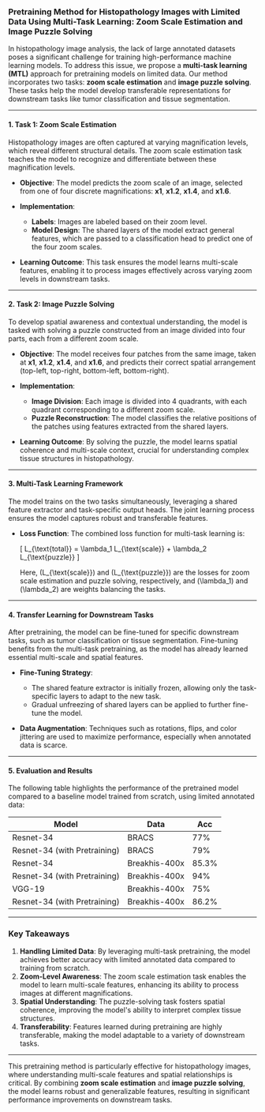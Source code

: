 ### Pretraining Method for Histopathology Images with Limited Data Using Multi-Task Learning: Zoom Scale Estimation and Image Puzzle Solving

In histopathology image analysis, the lack of large annotated datasets poses a significant challenge for training high-performance machine learning models. To address this issue, we propose a **multi-task learning (MTL)** approach for pretraining models on limited data. Our method incorporates two tasks: **zoom scale estimation** and **image puzzle solving**. These tasks help the model develop transferable representations for downstream tasks like tumor classification and tissue segmentation.

---

#### 1. **Task 1: Zoom Scale Estimation**

Histopathology images are often captured at varying magnification levels, which reveal different structural details. The zoom scale estimation task teaches the model to recognize and differentiate between these magnification levels.

- **Objective**: The model predicts the zoom scale of an image, selected from one of four discrete magnifications: **x1**, **x1.2**, **x1.4**, and **x1.6**.
  
- **Implementation**:
  - **Labels**: Images are labeled based on their zoom level.
  - **Model Design**: The shared layers of the model extract general features, which are passed to a classification head to predict one of the four zoom scales.

- **Learning Outcome**: This task ensures the model learns multi-scale features, enabling it to process images effectively across varying zoom levels in downstream tasks.

---

#### 2. **Task 2: Image Puzzle Solving**

To develop spatial awareness and contextual understanding, the model is tasked with solving a puzzle constructed from an image divided into four parts, each from a different zoom scale.

- **Objective**: The model receives four patches from the same image, taken at **x1**, **x1.2**, **x1.4**, and **x1.6**, and predicts their correct spatial arrangement (top-left, top-right, bottom-left, bottom-right).

- **Implementation**:
  - **Image Division**: Each image is divided into 4 quadrants, with each quadrant corresponding to a different zoom scale.
  - **Puzzle Reconstruction**: The model classifies the relative positions of the patches using features extracted from the shared layers.

- **Learning Outcome**: By solving the puzzle, the model learns spatial coherence and multi-scale context, crucial for understanding complex tissue structures in histopathology.

---

#### 3. **Multi-Task Learning Framework**

The model trains on the two tasks simultaneously, leveraging a shared feature extractor and task-specific output heads. The joint learning process ensures the model captures robust and transferable features.

- **Loss Function**: The combined loss function for multi-task learning is:

  \[
  L_{\text{total}} = \lambda_1 L_{\text{scale}} + \lambda_2 L_{\text{puzzle}}
  \]

  Here, \(L_{\text{scale}}\) and \(L_{\text{puzzle}}\) are the losses for zoom scale estimation and puzzle solving, respectively, and \(\lambda_1\) and \(\lambda_2\) are weights balancing the tasks.

---

#### 4. **Transfer Learning for Downstream Tasks**

After pretraining, the model can be fine-tuned for specific downstream tasks, such as tumor classification or tissue segmentation. Fine-tuning benefits from the multi-task pretraining, as the model has already learned essential multi-scale and spatial features.

- **Fine-Tuning Strategy**:
  - The shared feature extractor is initially frozen, allowing only the task-specific layers to adapt to the new task.
  - Gradual unfreezing of shared layers can be applied to further fine-tune the model.

- **Data Augmentation**: Techniques such as rotations, flips, and color jittering are used to maximize performance, especially when annotated data is scarce.

---

#### 5. **Evaluation and Results**

The following table highlights the performance of the pretrained model compared to a baseline model trained from scratch, using limited annotated data:

| **Model**           | **Data**               | **Acc**   |
|----------------------|------------------------|-----------|
| Resnet-34    | BRACS  | 77%     |
| Resnet-34 (with Pretraining) | BRACS             | 79%     |
| Resnet-34    | Breakhis-400x  | 85.3%     |
| Resnet-34 (with Pretraining) | Breakhis-400x             | 94%     |
| VGG-19   | Breakhis-400x  | 75%     |
| Resnet-34 (with Pretraining) | Breakhis-400x             | 86.2%     |
---

### Key Takeaways

1. **Handling Limited Data**: By leveraging multi-task pretraining, the model achieves better accuracy with limited annotated data compared to training from scratch.
2. **Zoom-Level Awareness**: The zoom scale estimation task enables the model to learn multi-scale features, enhancing its ability to process images at different magnifications.
3. **Spatial Understanding**: The puzzle-solving task fosters spatial coherence, improving the model's ability to interpret complex tissue structures.
4. **Transferability**: Features learned during pretraining are highly transferable, making the model adaptable to a variety of downstream tasks.

---

This pretraining method is particularly effective for histopathology images, where understanding multi-scale features and spatial relationships is critical. By combining **zoom scale estimation** and **image puzzle solving**, the model learns robust and generalizable features, resulting in significant performance improvements on downstream tasks.
